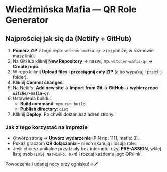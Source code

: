 # Wiedźmińska Mafia — QR Role Generator

## Najprościej jak się da (Netlify + GitHub)

1. **Pobierz ZIP** z tego repo: `witcher-mafia-qr.zip` (poniżej w rozmowie masz link).
2. Na GitHub kliknij **New Repository** → nazwij np. `witcher-mafia-qr` → **Create repo**.
3. W repo kliknij **Upload files** i **przeciągnij cały ZIP** (albo wypakuj i prześlij folder).
4. Kliknij **Commit changes**.
5. Na Netlify: **Add new site → Import from Git → GitHub → wybierz repo `witcher-mafia-qr`**.
6. Ustawienia buildu:
   - **Build command**: `npm run build`
   - **Publish directory**: `dist`
7. Kliknij **Deploy**. Po chwili dostaniesz adres strony.

### Jak z tego korzystać na imprezie
- Otwórz stronę → **Utwórz wydarzenie** (PIN np. 1111, mafie: 3).
- Pokaż graczom **QR dołączania** – niech skanują i losują role.
- Jeśli chcesz unikalne przydziały bez internetu: użyj **PRE-ASSIGN**, wklej listę osób
  (`Imię Nazwisko, K/M`) i rozdaj każdemu jego QR/link.

Powodzenia i udanej nocy przy ognisku! 🔥🗡️
